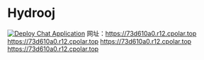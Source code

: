 # Hydrooj
[![Deploy Chat Application](https://github.com/zjx-kimi/Hydrooj/actions/workflows/deploy.yml/badge.svg)](https://github.com/zjx-kimi/Hydrooj/actions/workflows/deploy.yml)
网址：https://73d610a0.r12.cpolar.top
https://73d610a0.r12.cpolar.top
https://73d610a0.r12.cpolar.top
https://73d610a0.r12.cpolar.top
